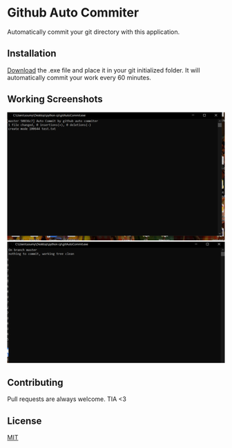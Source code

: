 # Github Auto Commiter

Automatically commit your git directory with this application.

## Installation

<a href="https://github.com/SoumyajitD/githubAutoCommiter/raw/master/gitAutoCommit.exe">Download</a> the .exe file and place it in your git initialized folder. It will automatically commit your work every 60 minutes.
## Working Screenshots
<img src="assets/ss1.png" alt="Commiting Directory"><br>
<img src="assets/ss2.png" alt="No new commits">
## Contributing
Pull requests are always welcome. TIA <3


## License
[MIT](https://choosealicense.com/licenses/mit/)
